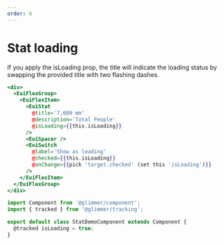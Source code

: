 ```yaml
---
order: 6
---
```


# Stat loading

<EuiText>
<p>
If you apply the <EuiCode>isLoading</EuiCode> prop, the title will indicate the loading status by swapping the provided title with two flashing dashes.
</p>
</EuiText>

```hbs template
<div>
  <EuiFlexGroup>
    <EuiFlexItem>
      <EuiStat
        @title='7,600 mm'
        @description='Total People'
        @isLoading={{this.isLoading}}
      />
      <EuiSpacer />
      <EuiSwitch
        @label='Show as loading'
        @checked={{this.isLoading}}
        @onChange={{pick 'target.checked' (set this 'isLoading')}}
      />
    </EuiFlexItem>
  </EuiFlexGroup>
</div>
```

```js component
import Component from '@glimmer/component';
import { tracked } from '@glimmer/tracking';

export default class StatDemoComponent extends Component {
  @tracked isLoading = true;
}
```

